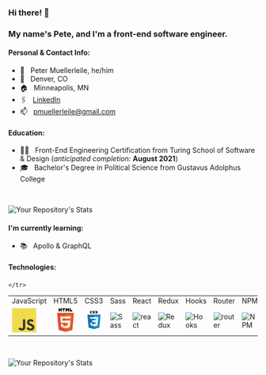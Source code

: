 ### Hi there! 👋
### My name's Pete, and I'm a front-end software engineer.

#### Personal & Contact Info:
* 🦥 &nbsp; Peter Muellerleile, he/him
* 📍 &nbsp; Denver, CO
* 🏠 &nbsp; Minneapolis, MN
* 🖇 &nbsp; [LinkedIn](http://www.linkedin.com/in/pcmueller)
* 📫 &nbsp; pmuellerleile@gmail.com

####  Education:
* 👨‍💻 &nbsp; Front-End Engineering Certification from Turing School of Software & Design (*anticipated completion:* **August 2021**)
* 🎓 &nbsp; Bachelor's Degree in Political Science from Gustavus Adolphus College
<br />

![Your Repository's Stats](https://github-readme-stats.vercel.app/api?username=pcmueller&show_icons=true&theme=blue-green)

#### I'm currently learning:
* 📚 &nbsp; Apollo & GraphQL

#### Technologies:

<table>
    <tr>
        <td>JavaScript</td>
        <td>HTML5</td>
        <td>CSS3</td>
        <td>Sass</td>
        <td>React</td>
        <td>Redux</td>
        <td>Hooks</td>
        <td>Router</td>
        <td>NPM</td>
        <td>Cypress</td>
        <td>Mocha</td>
        <td>TravisCI</td>
    </tr>
    <tr>
        <td><img src="https://github.com/devicons/devicon/blob/master/icons/javascript/javascript-original.svg" alt="javascript" width="50" height="auto" /></td>
        <td><img src="https://github.com/devicons/devicon/blob/master/icons/html5/html5-original-wordmark.svg" alt="HTML" width="50" height="auto" /></td>
        <td><img src="https://github.com/devicons/devicon/blob/master/icons/css3/css3-original-wordmark.svg" alt="CSS" width="50" height="auto" /></td>
        <td><img src="https://github.com/tkswann2/tech-logos/blob/master/sass.png" alt="Sass" width="50" height="auto" /></td>
        <td><img src="https://github.com/tkswann2/tech-logos/blob/master/react.png" alt="react" width="50" height="auto" /></td>
        <td><img src="https://github.com/tkswann2/tech-logos/blob/master/redux.png" alt="Redux" width="50" height="auto" /></td>
        <td><img src="https://raw.githubusercontent.com/alDuncanson/react-hooks-snippets/master/icon.png" alt="Hooks" width="50" height="auto" /></td>
        <td><img src="https://user-images.githubusercontent.com/73092355/119361186-9d808b80-bc68-11eb-97ee-05bde2700716.png" alt="router" width="50" height="auto" /></td>
        <td><img src="https://github.com/tkswann2/tech-logos/blob/master/npm.png" alt="NPM" width="50" height="auto" /></td>
        <td><img src="https://user-images.githubusercontent.com/73092355/119361263-b5f0a600-bc68-11eb-9f41-8e10aa013e7a.png" alt="Cypress" width="50" height="auto" /></td>
        <td><img src="https://github.com/tkswann2/tech-logos/blob/master/mocha.png" alt="Mocha" width="50" height="auto" /></td>
        <td><img src="https://github.com/devicons/devicon/blob/master/icons/travis/travis-plain.svg" alt="TravisCI" width="50" height="auto" /></td>
        
        
    </tr>
</table>

<br />

![Your Repository's Stats](https://github-readme-stats.vercel.app/api/top-langs/?username=pcmueller&theme=blue-green)

<!--- ![Profile View Counter](https://komarev.com/ghpvc/?username=pcmueller) -- >
